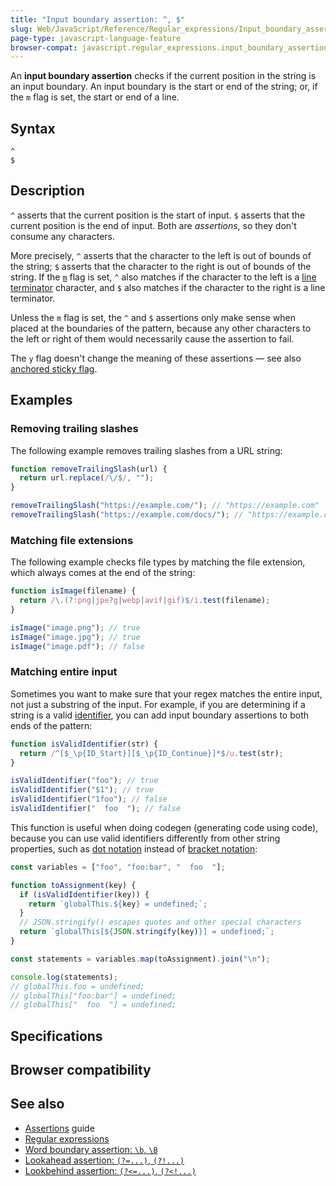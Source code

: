 ```yaml
---
title: "Input boundary assertion: ^, $"
slug: Web/JavaScript/Reference/Regular_expressions/Input_boundary_assertion
page-type: javascript-language-feature
browser-compat: javascript.regular_expressions.input_boundary_assertion
---
```




An **input boundary assertion** checks if the current position in the string is an input boundary. An input boundary is the start or end of the string; or, if the `m` flag is set, the start or end of a line.

## Syntax

```regex
^
$
```

## Description

`^` asserts that the current position is the start of input. `$` asserts that the current position is the end of input. Both are _assertions_, so they don't consume any characters.

More precisely, `^` asserts that the character to the left is out of bounds of the string; `$` asserts that the character to the right is out of bounds of the string. If the [`m`](/Web/JavaScript/Reference/Global_Objects/RegExp/multiline) flag is set, `^` also matches if the character to the left is a [line terminator](/Web/JavaScript/Reference/Lexical_grammar#line_terminators) character, and `$` also matches if the character to the right is a line terminator.

Unless the `m` flag is set, the `^` and `$` assertions only make sense when placed at the boundaries of the pattern, because any other characters to the left or right of them would necessarily cause the assertion to fail.

The `y` flag doesn't change the meaning of these assertions — see also [anchored sticky flag](/Web/JavaScript/Reference/Global_Objects/RegExp/sticky#anchored_sticky_flag).

## Examples

### Removing trailing slashes

The following example removes trailing slashes from a URL string:

```js
function removeTrailingSlash(url) {
  return url.replace(/\/$/, "");
}

removeTrailingSlash("https://example.com/"); // "https://example.com"
removeTrailingSlash("https://example.com/docs/"); // "https://example.com/docs"
```

### Matching file extensions

The following example checks file types by matching the file extension, which always comes at the end of the string:

```js
function isImage(filename) {
  return /\.(?:png|jpe?g|webp|avif|gif)$/i.test(filename);
}

isImage("image.png"); // true
isImage("image.jpg"); // true
isImage("image.pdf"); // false
```

### Matching entire input

Sometimes you want to make sure that your regex matches the entire input, not just a substring of the input. For example, if you are determining if a string is a valid [identifier](/Web/JavaScript/Reference/Lexical_grammar#identifiers), you can add input boundary assertions to both ends of the pattern:

```js
function isValidIdentifier(str) {
  return /^[$_\p{ID_Start}][$_\p{ID_Continue}]*$/u.test(str);
}

isValidIdentifier("foo"); // true
isValidIdentifier("$1"); // true
isValidIdentifier("1foo"); // false
isValidIdentifier("  foo  "); // false
```

This function is useful when doing codegen (generating code using code), because you can use valid identifiers differently from other string properties, such as [dot notation](/Web/JavaScript/Reference/Operators/Property_accessors#dot_notation) instead of [bracket notation](/Web/JavaScript/Reference/Operators/Property_accessors#bracket_notation):

```js
const variables = ["foo", "foo:bar", "  foo  "];

function toAssignment(key) {
  if (isValidIdentifier(key)) {
    return `globalThis.${key} = undefined;`;
  }
  // JSON.stringify() escapes quotes and other special characters
  return `globalThis[${JSON.stringify(key)}] = undefined;`;
}

const statements = variables.map(toAssignment).join("\n");

console.log(statements);
// globalThis.foo = undefined;
// globalThis["foo:bar"] = undefined;
// globalThis["  foo  "] = undefined;
```

## Specifications



## Browser compatibility



## See also

- [Assertions](/Web/JavaScript/Guide/Regular_expressions/Assertions) guide
- [Regular expressions](/Web/JavaScript/Reference/Regular_expressions)
- [Word boundary assertion: `\b`, `\B`](/Web/JavaScript/Reference/Regular_expressions/Word_boundary_assertion)
- [Lookahead assertion: `(?=...)`, `(?!...)`](/Web/JavaScript/Reference/Regular_expressions/Lookahead_assertion)
- [Lookbehind assertion: `(?<=...)`, `(?<!...)`](/Web/JavaScript/Reference/Regular_expressions/Lookbehind_assertion)
